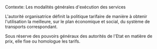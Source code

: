 Contexte: Les modalités générales d'exécution des services

L'autorité organisatrice définit la politique tarifaire de manière à obtenir l'utilisation la meilleure, sur le plan économique et social, du système de transports correspondant.

Sous réserve des pouvoirs généraux des autorités de l'Etat en matière de prix, elle fixe ou homologue les tarifs.